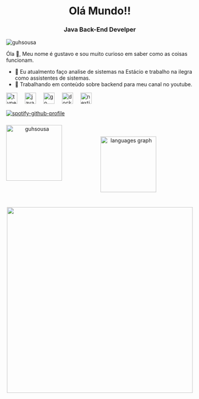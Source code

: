 
<h1 align="center">Olá Mundo!!</h1>
<h3 align="center">Java Back-End Develper</h3>

<p align="left"> <img src="https://komarev.com/ghpvc/?username=gustasousagh&label=Profile%20views&color=0e75b6&style=flat" alt="guhsousa" /> </p>


<p>
  Óla 👋, Meu nome é gustavo e sou muito curioso em saber como as coisas funcionam.

  - 🌱 Eu atualmento faço analise de sistemas na Estácio e trabalho na ilegra como assistentes de sistemas.
  - 🔭 Trabalhando em conteùdo sobre backend para meu canal no youtube.
</p>
<div align="left">
  <img src="https://cdn.jsdelivr.net/gh/devicons/devicon/icons/typescript/typescript-original.svg" height="30" alt="typescript logo"  />
  <img width="12" />
  <img src="https://cdn.jsdelivr.net/gh/devicons/devicon/icons/java/java-original.svg" height="30" alt="java logo"  />
  <img width="12" />
  <img src="https://cdn.jsdelivr.net/gh/devicons/devicon/icons/go/go-original.svg" height="30" alt="go logo"  />
  <img width="12" />
  <img src="https://cdn.jsdelivr.net/gh/devicons/devicon/icons/docker/docker-original.svg" height="30" alt="docker logo"  />
  <img width="12" />
  <img src="https://cdn.jsdelivr.net/gh/devicons/devicon/icons/nextjs/nextjs-original.svg" height="30" alt="nextjs logo"  />
</div>

[![spotify-github-profile](https://spotify-github-profile.vercel.app/api/view?uid=31nrzxvsa6l5yakzpocljqew5lda&cover_image=true&theme=novatorem&show_offline=false&background_color=121212&interchange=false&bar_color=53b14f&bar_color_cover=false)](https://github.com/kittinan/spotify-github-profile)

###

<div align="center">
<p>&nbsp;<img align="left" src="https://github-readme-stats.vercel.app/api?username=guhsousa&show_icons=true&locale=en" height="150" alt="guhsousa" /></p>
  <img src="https://github-readme-stats.vercel.app/api/top-langs?username=gustasousagh&locale=en&hide_title=false&layout=compact&card_width=320&langs_count=5&theme=default&hide_border=false" height="150" alt="languages graph"  />
</div>

###

<br clear="both">

<div align="center">
  <img height="500" src="https://media1.tenor.com/m/5DCLL7cahvkAAAAd/snow-city-anime.gif"  />
</div>

###


